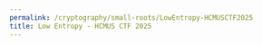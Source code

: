```yaml
---
permalink: /cryptography/small-roots/LowEntropy-HCMUSCTF2025
title: Low Entropy - HCMUS CTF 2025
---
```


<br>
